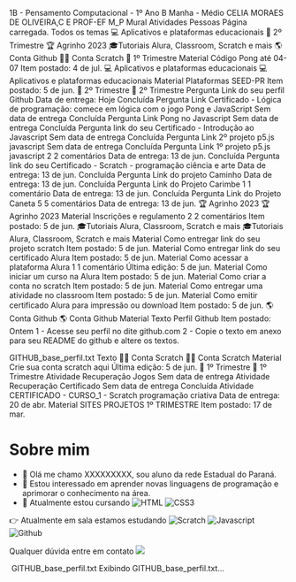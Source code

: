 1B - Pensamento Computacional - 1º Ano B Manha - Médio
CELIA MORAES DE OLIVEIRA,C E PROF-EF M_P
Mural
Atividades
Pessoas
Página carregada. 
Todos os temas
💻 Aplicativos e plataformas educacionais
📙 2º Trimestre
🏆 Agrinho 2023
🎓Tutoriais Alura, Classroom, Scratch e mais
🌎 Conta Github
🐱‍👓 Conta Scratch
📒 1º Trimestre
Material
Código Pong até 04-07
Item postado: 4 de jul.
💻 Aplicativos e plataformas educacionais
💻 Aplicativos e plataformas educacionais
Material
Plataformas SEED-PR
Item postado: 5 de jun.
📙 2º Trimestre
📙 2º Trimestre
Pergunta
Link do seu perfil Github
Data de entrega: Hoje
Concluída Pergunta
Link Certificado - Lógica de programação: comece em lógica com o jogo Pong e JavaScript
Sem data de entrega
Concluída Pergunta
Link Pong no Javascript
Sem data de entrega
Concluída Pergunta
link do seu Certificado - Introdução ao Javascript
Sem data de entrega
Concluída Pergunta
Link 2º projeto p5.js javascript
Sem data de entrega
Concluída Pergunta
Link 1º projeto p5.js javascript
2
2 comentários
Data de entrega: 13 de jun.
Concluída Pergunta
link do seu Certificado - Scratch - programação ciência e arte
Data de entrega: 13 de jun.
Concluída Pergunta
Link do projeto Caminho
Data de entrega: 13 de jun.
Concluída Pergunta
Link do Projeto Carimbe
1
1 comentário
Data de entrega: 13 de jun.
Concluída Pergunta
Link do Projeto Caneta
5
5 comentários
Data de entrega: 13 de jun.
🏆 Agrinho 2023
🏆 Agrinho 2023
Material
Inscrições e regulamento
2
2 comentários
Item postado: 5 de jun.
🎓Tutoriais Alura, Classroom, Scratch e mais
🎓Tutoriais Alura, Classroom, Scratch e mais
Material
Como entregar link do seu projeto scratch
Item postado: 5 de jun.
Material
Como entregar link do seu certificado Alura
Item postado: 5 de jun.
Material
Como acessar a plataforma Alura
1
1 comentário
Última edição: 5 de jun.
Material
Como iniciar um curso na Alura
Item postado: 5 de jun.
Material
Como criar a conta no scratch
Item postado: 5 de jun.
Material
Como entregar uma atividade no classroom
Item postado: 5 de jun.
Material
Como emitir certificado Alura para impressão ou download
Item postado: 5 de jun.
🌎 Conta Github
🌎 Conta Github
Material
Texto Perfil Github
Item postado: Ontem
1 - Acesse seu perfil no dite github.com
2 - Copie o texto em anexo para seu README do github e altere os textos.

GITHUB_base_perfil.txt
Texto
🐱‍👓 Conta Scratch
🐱‍👓 Conta Scratch
Material
Crie sua conta scratch aqui
Última edição: 5 de jun.
📒 1º Trimestre
📒 1º Trimestre
Atividade
Recuperação Jogos
Sem data de entrega
Atividade
Recuperação Certificado
Sem data de entrega
Concluída Atividade
CERTIFICADO - CURSO_1 - Scratch programação criativa
Data de entrega: 20 de abr.
Material
SITES PROJETOS 1º TRIMESTRE
Item postado: 17 de mar.
# Sobre mim


- 👋 Olá me chamo XXXXXXXXX, sou aluno da rede Estadual do Paraná.
- 👀 Estou interessado em aprender novas linguagens de programação e aprimorar o conhecimento na área.
- 🌱 Atualmente estou cursando
![HTML](https://img.shields.io/badge/HTML5-E34F26?style=for-the-badge&logo=html5&logoColor=white)
![CSS3](https://img.shields.io/badge/CSS3-1572B6?style=for-the-badge&logo=css3&logoColor=white)

👉 Atualmente em sala estamos estudando
![Scratch](https://img.shields.io/badge/Scratch-4D97FF?style=for-the-badge&logo=Scratch&logoColor=white)
![Javascript](https://img.shields.io/badge/JavaScript-323330?style=for-the-badge&logo=javascript&logoColor=F7DF1E)
![Github](https://img.shields.io/badge/GitHub-100000?style=for-the-badge&logo=github&logoColor=white)

Qualquer dúvida entre em contato
<a href="mailto:XXXXXXX@escola.pr.gov.br" target="_blank"><img src="https://img.shields.io/badge/Gmail-D14836?style=for-the-badge&logo=gmail&logoColor=white" target="_blank"/></a>

![]()
GITHUB_base_perfil.txt
Exibindo GITHUB_base_perfil.txt…
